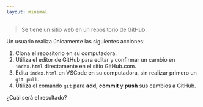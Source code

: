 ```yaml
---
layout: minimal
---
```


<!-- Consider working with a web site in a repository from GitHub. -->

<!-- A user takes only the following actions: -->

<!-- 1. Clones the repository to their computer. -->
<!-- 2. Uses the GitHub editor to edit and commit a change to `index.html` directly on the GitHub.com site. -->
<!-- 3. Edits `index.html` in VSCode on their computer, without first performing a `git pull`. -->
<!-- 4. Uses the `git` command to **add**, **commit**, and **push** their changes to GitHub. -->
<!-- What will be the result? -->

> Se tiene un sitio web en un repositorio de GitHub.

Un usuario realiza únicamente las siguientes acciones:

1. Clona el repositorio en su computadora.
2. Utiliza el editor de GitHub para editar y confirmar un cambio en `index.html` directamente en el sitio GitHub.com.
3. Edita `index.html` en VSCode en su computadora, sin realizar primero un `git pull`.
4. Utiliza el comando `git` para **add**, **commit** y **push** sus cambios a GitHub.

¿Cuál será el resultado?
